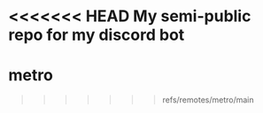 <<<<<<< HEAD
My semi-public repo for my discord bot 
=======
# metro
>>>>>>> refs/remotes/metro/main
